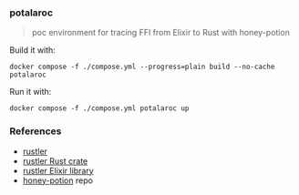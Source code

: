 ### potalaroc
> poc environment for tracing FFI from Elixir to Rust with honey-potion

Build it with:
```
docker compose -f ./compose.yml --progress=plain build --no-cache potalaroc
```

Run it with:
```
docker compose -f ./compose.yml potalaroc up
```

### References

- [rustler](https://hexdocs.pm/rustler/readme.html#loading-the-nif)
- [rustler Rust crate](https://github.com/rusterlium/rustler)
- [rustler Elixir library](https://hex.pm/packages/rustler)
- [honey-potion](https://github.com/lac-dcc/honey-potion) repo
